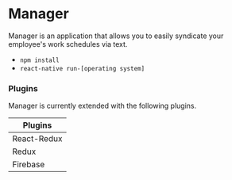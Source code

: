# Manager

Manager is an application that allows you to easily syndicate your employee's work schedules via text.

  - `npm install`
  - `react-native run-[operating system]`

### Plugins

Manager is currently extended with the following plugins.

| Plugins |
| ------ |
| React-Redux |
| Redux |
| Firebase |

